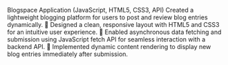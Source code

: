 Blogspace Application (JavaScript, HTML5, CSS3, API)
Created a lightweight blogging platform for users to post and review blog entries dynamically.
	Designed a clean, responsive layout with HTML5 and CSS3 for an intuitive user experience.
	Enabled asynchronous data fetching and submission using JavaScript fetch API for seamless interaction with a backend API.
 Implemented dynamic content rendering to display new blog entries immediately after submission.

